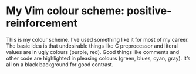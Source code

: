 # My Vim colour scheme: positive-reinforcement

This is my colour scheme.  I’ve used something like it for most of my career.
The basic idea is that undesirable things like C preprocessor and literal
values are in ugly colours (purple, red).  Good things like comments and other
code are highlighted in pleasing colours (green, blues, cyan, gray).  It’s all
on a black background for good contrast.

